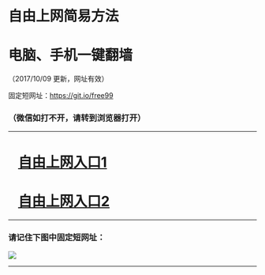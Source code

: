 ﻿# 自由上网简易方法

# 电脑、手机一键翻墙

（2017/10/09 更新，网址有效）

固定短网址：https://git.io/free99

### （微信如打不开，请转到浏览器打开）


***





# &nbsp;&nbsp; <a href="http://ft1241818615.fwq-tz-1001.info/fwqtz01.html?t=10090017731 " target="_blank">自由上网入口1</a>
# &nbsp;&nbsp; <a href="http://ft2348531485.fwq-tz-1002.info/fwqtz02.html?t=10090013155 " target="_blank">自由上网入口2</a>
***

### 请记住下图中固定短网址：

<img src="https://s3-us-west-2.amazonaws.com/fwq-1001/yjfq-20170905okok.png" /> 


***

